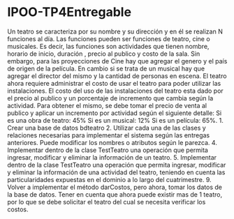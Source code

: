 # IPOO-TP4Entregable
Un teatro se caracteriza por su nombre y su dirección y en él se realizan N funciones al día. Las funciones pueden ser funciones de teatro, cine o musicales. Es decir, las funciones son actividades que tienen nombre, horario de inicio, duración , precio al publico y costo de la sala. Sin embargo, para las proyecciones de Cine hay que agregar el genero y el país de origen de la película. En cambio si se trata de un musical hay que agregar el director del mismo y la cantidad de personas en escena.  El teatro ahora requiere administrar el costo de usar el teatro para poder utilizar las instalaciones. El costo del uso de las instalaciones del teatro esta dado por el precio al publico y un porcentaje de incremento que cambia según la actividad. Para obtener el mismo, se debe tomar el precio de venta al publico y aplicar un incremento por actividad según el siguiente detalle:  Si es una obra de teatro: 45%  Si es un musical: 12%  Si es un película: 65%.  1. Crear una base de datos bdteatro  2. Utilizar cada una de las clases y relaciones necesarias para implementar el sistema según las entregas anteriores. Puede modificar los nombres o atributos según le parezca.  4. Implementar dentro de la clase TestTeatro una operación que permita ingresar, modificar y eliminar la información de un teatro.  5. Implementar dentro de la clase TestTeatro una operación que permita ingresar, modificar y eliminar la información de una actividad del teatro, teniendo en cuenta las particularidades expuestas en el dominio a lo largo del cuatrimestre.  9. Volver a implementar el método darCostos, pero ahora, tomar los datos de la base de datos. Tener en cuenta que ahora puede existir mas de 1 teatro, por lo que se debe solicitar el teatro del cual se necesita verificar los costos.
